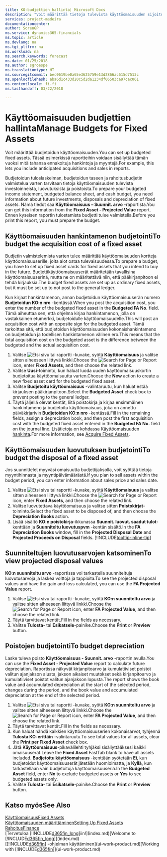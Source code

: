 ```yaml
---
title: KO-budjettien hallinta| Microsoft Docs
description: "Voit määrittää tietoja tulevista käyttöomaisuuden sijoituksista, luovutuksista ja poistoista budjettien ja ennusteiden valmistelussa auttamiseksi."
services: project-madeira
documentationcenter: 
author: SorenGP
ms.service: dynamics365-financials
ms.topic: article
ms.devlang: na
ms.tgt_pltfrm: na
ms.workload: na
ms.search.keywords: forecast
ms.date: 01/25/2018
ms.author: sgroespe
ms.translationtype: HT
ms.sourcegitcommit: bec0619be0a65e3625759e13d2866ac615d7513c
ms.openlocfilehash: aba6d1c433d20c5d2da1234df06503ca97cac061
ms.contentlocale: fi-fi
ms.lasthandoff: 03/22/2018

---
```

# <a name="manage-budgets-for-fixed-assets"></a><span data-ttu-id="70736-103">Käyttöomaisuuden budjettien hallinta</span><span class="sxs-lookup"><span data-stu-id="70736-103">Manage Budgets for Fixed Assets</span></span>
<span data-ttu-id="70736-104">Voit määrittää budjetoidun käyttöomaisuuden.</span><span class="sxs-lookup"><span data-stu-id="70736-104">You can set up budgeted fixed assets.</span></span> <span data-ttu-id="70736-105">Tässä esimerkissä raportteihin voidaan sisällyttää tämän vuoksi mitä tahansa ennakoituja hankintoja ja myyntejä.</span><span class="sxs-lookup"><span data-stu-id="70736-105">For example, this lets you include anticipated acquisitions and sales in reports.</span></span>  

<span data-ttu-id="70736-106">Budjetoidun tuloslaskelman, budjetoidun taseen ja rahoitusbudjetin valmistelua varten tarvitaan tietoja käyttöomaisuuden tulevista investoinneista, luovutuksista ja poistoista.</span><span class="sxs-lookup"><span data-stu-id="70736-106">To prepare your budgeted income statement, budgeted balance sheet, and cash budget, you need information about future investments, disposals and depreciation of fixed assets.</span></span> <span data-ttu-id="70736-107">Nämä tiedot saa **Käyttöomaisuus – Suunnit. arvo** -raportista.</span><span class="sxs-lookup"><span data-stu-id="70736-107">You can get this information from the **Fixed Asset - Projected Value** report.</span></span> <span data-ttu-id="70736-108">Ennen kyseisen raportin tulostamista budjetti tulee valmistella.</span><span class="sxs-lookup"><span data-stu-id="70736-108">Before you print this report, you must prepare the budget.</span></span>  

## <a name="to-budget-the-acquisition-cost-of-a-fixed-asset"></a><span data-ttu-id="70736-109">Käyttöomaisuuden hankintamenon budjetointi</span><span class="sxs-lookup"><span data-stu-id="70736-109">To budget the acquisition cost of a fixed asset</span></span>
<span data-ttu-id="70736-110">Budjetin valmistelemista varten tulee määrittää käyttöomaisuuden kortteja käyttöomaisuuserille, joita aiot ostaa tulevaisuudessa.</span><span class="sxs-lookup"><span data-stu-id="70736-110">To prepare a budget, you have to set up fixed asset cards for fixed assets that you intend to buy in the future.</span></span> <span data-ttu-id="70736-111">Budjettikäyttöomaisuuserät määritetään tavallisina käyttöomaisuuserinä, mutta ne on määritettävä niin, että pääkirjanpitoon ei tehdä kirjauksia.</span><span class="sxs-lookup"><span data-stu-id="70736-111">The budget fixed assets are set up as ordinary fixed assets, but it must be set up to not post to the general ledger.</span></span>

<span data-ttu-id="70736-112">Kun kirjaat hankintamenon, annan budjetoidun käyttöomaisuuserän numero **Budjetoidun KO:n nro** -kentässä.</span><span class="sxs-lookup"><span data-stu-id="70736-112">When you post the acquisition cost, you enter the number of the budgeted fixed asset in the **Budgeted FA No.** field.</span></span> <span data-ttu-id="70736-113">Tämä aiheuttaa sen, että ohjelma kirjaa hankintamenon, jolla on vastakkainen etumerkki, budjetoidulle käyttöomaisuudelle.</span><span class="sxs-lookup"><span data-stu-id="70736-113">This will post an acquisition cost with an opposite sign for the budgeted asset.</span></span> <span data-ttu-id="70736-114">Tämä tarkoittaa sitä, että budjetoidun käyttöomaisuuden kokonaishankintameno on budjetoidun ja todellisen hankintamenon välinen ero.</span><span class="sxs-lookup"><span data-stu-id="70736-114">This means that the total acquisition cost on the budgeted asset is the difference between the budgeted and the actual acquisition cost.</span></span>

1. <span data-ttu-id="70736-115">Valitse ![Etsi sivu tai raportti](media/ui-search/search_small.png "Etsi sivu tai raportti -kuvake") -kuvake, syötä **Käyttöomaisuus** ja valitse sitten aiheeseen liittyvä linkki.</span><span class="sxs-lookup"><span data-stu-id="70736-115">Choose the ![Search for Page or Report](media/ui-search/search_small.png "Search for Page or Report icon") icon, enter **Fixed Assets**, and then choose the related link.</span></span>
2. <span data-ttu-id="70736-116">Valitse **Uusi**-toiminto, kun haluat luoda uuden käyttöomaisuuskortin budjetoitua käyttöomaisuutta varten.</span><span class="sxs-lookup"><span data-stu-id="70736-116">Choose the **New** action to create a new fixed asset card for the budgeted fixed asset.</span></span>
3. <span data-ttu-id="70736-117">Valitse **Budjetoitu käyttöomaisuus** -valintaruutu, kun haluat estää kirjauksen pääkirjanpitoon.</span><span class="sxs-lookup"><span data-stu-id="70736-117">Select the **Budgeted Asset** check box to prevent posting to the general ledger.</span></span>
4. <span data-ttu-id="70736-118">Täytä jäljellä olevat kentät, liitä poistokirja ja kirjaa ensimmäinen hankintameno ja budjetoitu käyttöomaisuus, joka on annettu päiväkirjarivin **Budjetoidun KO:n nro** -kentässä.</span><span class="sxs-lookup"><span data-stu-id="70736-118">Fill in the remaining fields, assign a depreciation book, and then post the first acquisition cost with the budgeted fixed asset entered in the **Budgeted FA No.** field on the journal line.</span></span> <span data-ttu-id="70736-119">Lisätietoja on kohdassa [Käyttöomaisuuden hankinta](fa-how-acquire.md).</span><span class="sxs-lookup"><span data-stu-id="70736-119">For more information, see [Acquire Fixed Assets](fa-how-acquire.md).</span></span>

## <a name="to-budget-the-disposal-of-a-fixed-asset"></a><span data-ttu-id="70736-120">Käyttöomaisuuden luovutuksen budjetointi</span><span class="sxs-lookup"><span data-stu-id="70736-120">To budget the disposal of a fixed asset</span></span>
<span data-ttu-id="70736-121">Jos suunnittelet myyväsi omaisuutta budjettijaksolla, voit syöttää tietoja myyntihinnasta ja myyntipäivämäärästä.</span><span class="sxs-lookup"><span data-stu-id="70736-121">If you plan to sell assets within the budget period, you can enter information about sales price and sales date.</span></span>

1. <span data-ttu-id="70736-122">Valitse ![Etsi sivu tai raportti](media/ui-search/search_small.png "Etsi sivu tai raportti -kuvake") -kuvake, syötä **Käyttöomaisuus** ja valitse sitten aiheeseen liittyvä linkki.</span><span class="sxs-lookup"><span data-stu-id="70736-122">Choose the ![Search for Page or Report](media/ui-search/search_small.png "Search for Page or Report icon") icon, enter **Fixed Assets**, and then choose the related link.</span></span>
2. <span data-ttu-id="70736-123">Valitse luovutettava käyttöomaisuus ja valitse sitten **Poistokirjat**-toiminto.</span><span class="sxs-lookup"><span data-stu-id="70736-123">Select the fixed asset to be disposed of, and then choose the **Depreciation Books** action.</span></span>
3. <span data-ttu-id="70736-124">Lisää sisältö **KO:n poistokirja**-ikkunassa **Suunnit. luovut. saadut tulot**-kenttään ja **Suunniteltu luovutuspvm** -kentän sisältö.</span><span class="sxs-lookup"><span data-stu-id="70736-124">In the **FA Depreciation Books** window, fill in the **Projected Disposal Date** and **Projected Proceeds on Disposal** fields.</span></span> [!INCLUDE[tooltip-inline-tip](includes/tooltip-inline-tip_md.md)]

## <a name="to-view-projected-disposal-values"></a><span data-ttu-id="70736-125">Suunniteltujen luovutusarvojen katsominen</span><span class="sxs-lookup"><span data-stu-id="70736-125">To view projected disposal values</span></span>
<span data-ttu-id="70736-126">**KO:n suunniteltu arvo** -raportissa voi tarkastella suunniteltuja luovutusarvoja ja laskea voittoja ja tappioita.</span><span class="sxs-lookup"><span data-stu-id="70736-126">To see the projected disposal values and have the gain and loss calculated, you can use the **FA Projected Value** report.</span></span>

1. <span data-ttu-id="70736-127">Valitse ![Etsi sivu tai raportti](media/ui-search/search_small.png "Etsi sivu tai raportti -kuvake") -kuvake, syötä **KO:n suunniteltu arvo** ja valitse sitten aiheeseen liittyvä linkki.</span><span class="sxs-lookup"><span data-stu-id="70736-127">Choose the ![Search for Page or Report](media/ui-search/search_small.png "Search for Page or Report icon") icon, enter **FA Projected Value**, and then choose the related link.</span></span>
2. <span data-ttu-id="70736-128">Täytä tarvittavat kentät.</span><span class="sxs-lookup"><span data-stu-id="70736-128">Fill in the fields as necessary.</span></span>
3. <span data-ttu-id="70736-129">Valitse **Tulosta**- tai **Esikatsele**-painike.</span><span class="sxs-lookup"><span data-stu-id="70736-129">Choose the **Print** or **Preview** button.</span></span>

## <a name="to-budget-depreciation"></a><span data-ttu-id="70736-130">Poistojen budjetointi</span><span class="sxs-lookup"><span data-stu-id="70736-130">To budget depreciation</span></span>
<span data-ttu-id="70736-131">Laske tuleva poisto **Käyttöomaisuus - Suunnit. arvo** -raportin avulla.</span><span class="sxs-lookup"><span data-stu-id="70736-131">You can use the **Fixed Asset - Projected Value** report to calculate future depreciation.</span></span> <span data-ttu-id="70736-132">Raportissa näkyvät kirjanpitoarvo ja kumulatiiviset poistot valitun ajanjakson alusta, jakson aikaiset muutokset sekä kirjanpitoarvo ja kumulatiiviset poistot valitun ajanjakson lopusta.</span><span class="sxs-lookup"><span data-stu-id="70736-132">The report shows the book value and accumulated depreciation at the start of the selected period, changes during the period, and the book value and accumulated depreciation at the end of the selected period.</span></span>

1. <span data-ttu-id="70736-133">Valitse ![Etsi sivu tai raportti](media/ui-search/search_small.png "Etsi sivu tai raportti -kuvake") -kuvake, syötä **KO:n suunniteltu arvo** ja valitse sitten aiheeseen liittyvä linkki.</span><span class="sxs-lookup"><span data-stu-id="70736-133">Choose the ![Search for Page or Report](media/ui-search/search_small.png "Search for Page or Report icon") icon, enter **FA Projected Value**, and then choose the related link.</span></span>
2. <span data-ttu-id="70736-134">Täytä tarvittavat kentät.</span><span class="sxs-lookup"><span data-stu-id="70736-134">Fill in the fields as necessary.</span></span>
3. <span data-ttu-id="70736-135">Kun haluat nähdä kaikkien käyttöomaisuuserien kokonaisarvot, tyhjennä **Tulosta KO-erittäin** -valintaruutu.</span><span class="sxs-lookup"><span data-stu-id="70736-135">To see total values for all assets, clear the **Print per Fixed Asset** check box.</span></span>
4. <span data-ttu-id="70736-136">Jätä **Käyttöomaisuus**-pikavälilehti tyhjäksi sisällyttääksesi kaikki omaisuuserät.</span><span class="sxs-lookup"><span data-stu-id="70736-136">Leave the **Fixed Asset** FastTab blank to have all assets included.</span></span> <span data-ttu-id="70736-137">**Budjetoitu käyttöomaisuus** -kenttään syötetään **Ei**, kun budjetoidut käyttöomaisuuserät jätetään huomioimatta, ja **Kyllä**, kun tarkastellaan vain budjetoituja käyttöomaisuuseriä.</span><span class="sxs-lookup"><span data-stu-id="70736-137">In the **Budgeted Asset** field, enter **No** to exclude budgeted assets or **Yes** to see budgeted assets only.</span></span>
5. <span data-ttu-id="70736-138">Valitse **Tulosta**- tai **Esikatsele**-painike.</span><span class="sxs-lookup"><span data-stu-id="70736-138">Choose the **Print** or **Preview** button.</span></span>

## <a name="see-also"></a><span data-ttu-id="70736-139">Katso myös</span><span class="sxs-lookup"><span data-stu-id="70736-139">See Also</span></span>
[<span data-ttu-id="70736-140">Käyttöomaisuus</span><span class="sxs-lookup"><span data-stu-id="70736-140">Fixed Assets</span></span>](fa-manage.md)  
[<span data-ttu-id="70736-141">Käyttöomaisuuden määrittäminen</span><span class="sxs-lookup"><span data-stu-id="70736-141">Setting Up Fixed Assets</span></span>](fa-setup.md)  
[<span data-ttu-id="70736-142">Rahoitus</span><span class="sxs-lookup"><span data-stu-id="70736-142">Finance</span></span>](finance.md)  
<span data-ttu-id="70736-143">[Tervetuloa [!INCLUDE[d365fin_long](includes/d365fin_long_md.md)]iin!](index.md)</span><span class="sxs-lookup"><span data-stu-id="70736-143">[Welcome to [!INCLUDE[d365fin_long](includes/d365fin_long_md.md)]](index.md)</span></span>  
<span data-ttu-id="70736-144">[[!INCLUDE[d365fin](includes/d365fin_md.md)] -ohjelman käyttäminen](ui-work-product.md)</span><span class="sxs-lookup"><span data-stu-id="70736-144">[Working with [!INCLUDE[d365fin](includes/d365fin_md.md)]](ui-work-product.md)</span></span>

